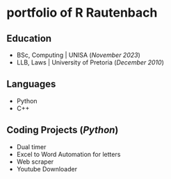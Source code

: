 # portfolio of R Rautenbach

## Education
- BSc, Computing | UNISA (_November 2023_)								       		
- LLB, Laws	| University of Pretoria (_December 2010_)	 			        		

## Languages
- Python
- C++

## Coding Projects (_Python_)
- Dual timer
- Excel to Word Automation for letters
- Web scraper
- Youtube Downloader
